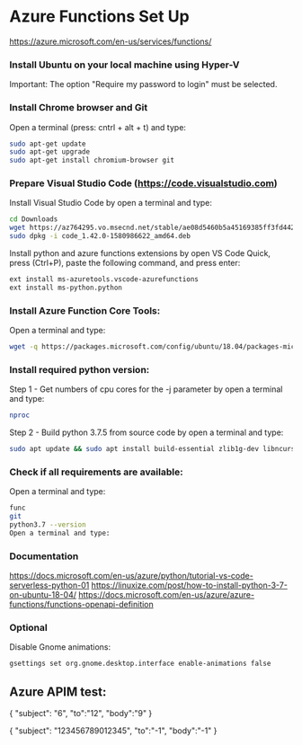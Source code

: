 # Azure Functions Set Up

https://azure.microsoft.com/en-us/services/functions/

### Install Ubuntu on your local machine using Hyper-V
Important: The option "Require my password to login" must be selected.

### Install Chrome browser and Git

Open a terminal (press: cntrl + alt + t) and type:
```bash
sudo apt-get update
sudo apt-get upgrade
sudo apt-get install chromium-browser git 
```

### Prepare Visual Studio Code (https://code.visualstudio.com)
Install Visual Studio Code by open a terminal and type:
```bash
cd Downloads
wget https://az764295.vo.msecnd.net/stable/ae08d5460b5a45169385ff3fd44208f431992451/code_1.42.0-1580986622_amd64.deb
sudo dpkg -i code_1.42.0-1580986622_amd64.deb
```

Install python and azure functions extensions by open VS Code Quick, press (Ctrl+P), paste the following command, and press enter:
```bash
ext install ms-azuretools.vscode-azurefunctions
ext install ms-python.python
```

### Install Azure Function Core Tools:
Open a terminal and type:
```bash
wget -q https://packages.microsoft.com/config/ubuntu/18.04/packages-microsoft-prod.deb && sudo dpkg -i packages-microsoft-prod.deb && sudo apt-get update && sudo apt-get install azure-functions-core-tools
```



### Install required python version:
Step 1 - Get numbers of cpu cores for the -j parameter by open a terminal and type:
```bash
nproc 
```
Step 2 - Build python 3.7.5 from source code by open a terminal and type:
```bash
sudo apt update && sudo apt install build-essential zlib1g-dev libncurses5-dev libgdbm-dev libnss3-dev libssl-dev libreadline-dev libffi-dev wget && cd Downloads && wget https://www.python.org/ftp/python/3.7.5/Python-3.7.5.tgz && tar -xf Python-3.7.5.tgz && cd Python-3.7.5 && ./configure --enable-optimizations && make -j 4 && sudo make altinstall
```


### Check if all requirements are available:
Open a terminal and type:
```bash
func
git
python3.7 --version
Open a terminal and type:
```

### Documentation
https://docs.microsoft.com/en-us/azure/python/tutorial-vs-code-serverless-python-01
https://linuxize.com/post/how-to-install-python-3-7-on-ubuntu-18-04/
https://docs.microsoft.com/en-us/azure/azure-functions/functions-openapi-definition


### Optional
Disable Gnome animations:
```bash
gsettings set org.gnome.desktop.interface enable-animations false
```

## Azure APIM test:
{
"subject": "6",
"to":"12",
"body":"9"
}

{
"subject": "123456789012345",
"to":"-1",
"body":"-1"
}
